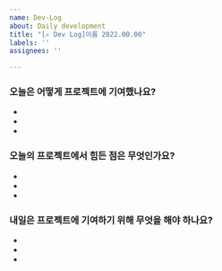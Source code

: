 ```yaml
---
name: Dev-Log
about: Daily development
title: "[✍️ Dev Log]이름 2022.00.00"
labels: ''
assignees: ''

---
```


### 오늘은 어떻게 프로젝트에 기여했나요?

- 
- 
- 

### 오늘의 프로젝트에서 힘든 점은 무엇인가요?
-
- 
-

### 내일은 프로젝트에 기여하기 위해 무엇을 해야 하나요?
-
-
-
